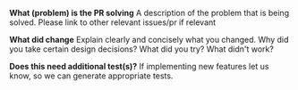 **What (problem) is the PR solving**
A description of the problem that is being solved. Please link to other relevant issues/pr if relevant

**What did change**
Explain clearly and concisely what you changed. Why did you take certain design decisions? What did you try? What didn't work?

**Does this need additional test(s)?**
If implementing new features let us know, so we can generate appropriate tests.
